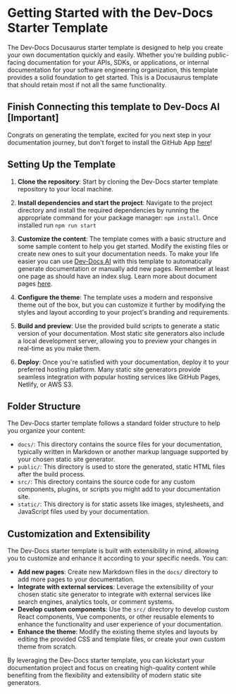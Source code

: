 # Getting Started with the Dev-Docs Starter Template

The Dev-Docs Docusaurus starter template is designed to help you create your own documentation quickly and easily. Whether you're building public-facing documentation for your APIs, SDKs, or applications, or internal documentation for your software engineering organization, this template provides a solid foundation to get started.  This is a Docusaurus template that should retain most if not all the same functionality.

## Finish Connecting this template to Dev-Docs AI [Important]

Congrats on generating the template, excited for you next step in your documentation journey, but don't forget to install the GitHub App [here](https://github.com/apps/dev-docs-github-app)!

## Setting Up the Template

1. **Clone the repository**: Start by cloning the Dev-Docs starter template repository to your local machine.

2. **Install dependencies and start the project**: Navigate to the project directory and install the required dependencies by running the appropriate command for your package manager: `npm install`.  Once installed run `npm run start`

3. **Customize the content**: The template comes with a basic structure and some sample content to help you get started. Modify the existing files or create new ones to suit your documentation needs.  To make your life easier you can use [Dev-Docs AI](https://dev-docs.dev/docs) with this template to automatically generate documentation or manually add new pages.  Remember at least one page as should have an index slug.  Learn more about document pages [here](https://docusaurus.io/docs/3.2.1/create-doc).

4. **Configure the theme**: The template uses a modern and responsive theme out of the box, but you can customize it further by modifying the styles and layout according to your project's branding and requirements.

5. **Build and preview**: Use the provided build scripts to generate a static version of your documentation. Most static site generators also include a local development server, allowing you to preview your changes in real-time as you make them.

6. **Deploy**: Once you're satisfied with your documentation, deploy it to your preferred hosting platform. Many static site generators provide seamless integration with popular hosting services like GitHub Pages, Netlify, or AWS S3.

## Folder Structure

The Dev-Docs starter template follows a standard folder structure to help you organize your content:

- `docs/`: This directory contains the source files for your documentation, typically written in Markdown or another markup language supported by your chosen static site generator.
- `public/`: This directory is used to store the generated, static HTML files after the build process.
- `src/`: This directory contains the source code for any custom components, plugins, or scripts you might add to your documentation site.
- `static/`: This directory is for static assets like images, stylesheets, and JavaScript files used by your documentation.

## Customization and Extensibility

The Dev-Docs starter template is built with extensibility in mind, allowing you to customize and enhance it according to your specific needs. You can:

- **Add new pages**: Create new Markdown files in the `docs/` directory to add more pages to your documentation.
- **Integrate with external services**: Leverage the extensibility of your chosen static site generator to integrate with external services like search engines, analytics tools, or comment systems.
- **Develop custom components**: Use the `src/` directory to develop custom React components, Vue components, or other reusable elements to enhance the functionality and user experience of your documentation.
- **Enhance the theme**: Modify the existing theme styles and layouts by editing the provided CSS and template files, or create your own custom theme from scratch.

By leveraging the Dev-Docs starter template, you can kickstart your documentation project and focus on creating high-quality content while benefiting from the flexibility and extensibility of modern static site generators.


